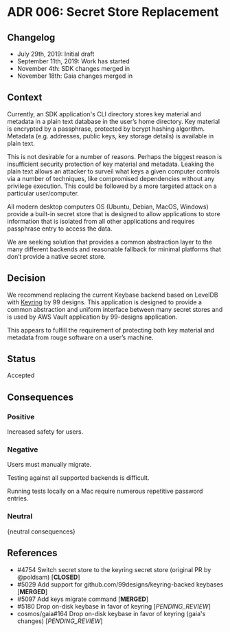 # ADR 006: Secret Store Replacement

## Changelog

- July 29th, 2019: Initial draft
- September 11th, 2019: Work has started
- November 4th: SDK changes merged in
- November 18th: Gaia changes merged in

## Context

Currently, an SDK application's CLI directory stores key material and metadata in a plain text database in the user’s home directory.  Key material is encrypted by a passphrase, protected by bcrypt hashing algorithm. Metadata (e.g. addresses, public keys, key storage details) is available in plain text. 

This is not desirable for a number of reasons. Perhaps the biggest reason is insufficient security protection of key material and metadata. Leaking the plain text allows an attacker to surveil what keys a given computer controls via a number of techniques, like compromised dependencies without any privilege execution. This could be followed by a more targeted attack on a particular user/computer.

All modern desktop computers OS (Ubuntu, Debian, MacOS, Windows) provide a built-in secret store that is designed to allow applications to store information that is isolated from all other applications and requires passphrase entry to access the data. 

We are seeking solution that provides a common abstraction layer to the many different backends and reasonable fallback for minimal platforms that don’t provide a native secret store.


## Decision

We recommend replacing the current Keybase backend based on LevelDB with [Keyring](https://github.com/99designs/keyring) by 99 designs. This application is designed to provide a common abstraction and uniform interface between many secret stores and is used by AWS Vault application by 99-designs application.

This appears to fulfill the requirement of protecting both key material and metadata from rouge software on a user’s machine.



## Status

Accepted

## Consequences

### Positive

Increased safety for users.

### Negative

Users must manually migrate.

Testing against all supported backends is difficult.

Running tests locally on a Mac require numerous repetitive password entries.

### Neutral

{neutral consequences}

## References

- #4754 Switch secret store to the keyring secret store (original PR by @poldsam) [__CLOSED__]
- #5029 Add support for github.com/99designs/keyring-backed keybases [__MERGED__]
- #5097 Add keys migrate command [__MERGED__]
- #5180 Drop on-disk keybase in favor of keyring [_PENDING_REVIEW_]
- cosmos/gaia#164 Drop on-disk keybase in favor of keyring (gaia's changes) [_PENDING_REVIEW_]

